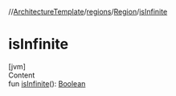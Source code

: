 //[ArchitectureTemplate](../../index.md)/[regions](../index.md)/[Region](index.md)/[isInfinite](is-infinite.md)



# isInfinite  
[jvm]  
Content  
fun [isInfinite](is-infinite.md)(): [Boolean](https://kotlinlang.org/api/latest/jvm/stdlib/kotlin/-boolean/index.html)  




